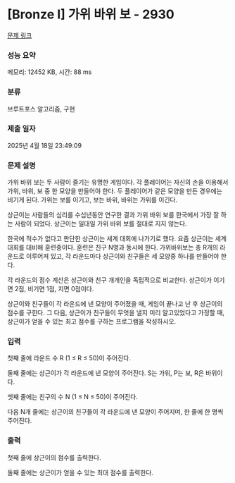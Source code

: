 # [Bronze I] 가위 바위 보 - 2930 

[문제 링크](https://www.acmicpc.net/problem/2930) 

### 성능 요약

메모리: 12452 KB, 시간: 88 ms

### 분류

브루트포스 알고리즘, 구현

### 제출 일자

2025년 4월 18일 23:49:09

### 문제 설명

<p>가위 바위 보는 두 사람이 즐기는 유명한 게임이다. 각 플레이어는 자신의 손을 이용해서 가위, 바위, 보 중 한 모양을 만들어야 한다. 두 플레이어가 같은 모양을 만든 경우에는 비기게 된다. 가위는 보를 이기고, 보는 바위, 바위는 가위를 이긴다.</p>

<p>상근이는 사람들의 심리를 수십년동안 연구한 결과 가위 바위 보를 한국에서 가장 잘 하는 사람이 되었다. 상근이는 일대일 가위 바위 보를 절대로 지지 않는다.</p>

<p>한국에 적수가 없다고 판단한 상근이는 세계 대회에 나가기로 했다. 요즘 상근이는 세계 대회를 대비해 훈련중이다. 훈련은 친구 N명과 동시에 한다. 가위바위보는 총 R개의 라운드로 이루어져 있고, 각 라운드마다 상근이와 친구들은 세 모양중 하나를 만들어야 한다.</p>

<p>각 라운드의 점수 계산은 상근이와 친구 개개인을 독립적으로 비교한다. 상근이가 이기면 2점, 비기면 1점, 지면 0점이다. </p>

<p>상근이와 친구들이 각 라운드에 낸 모양이 주어졌을 때, 게임이 끝나고 난 후 상근이의 점수를 구한다. 그 다음, 상근이가 친구들이 무엇을 낼지 미리 알고있었다고 가정할 때, 상근이가 얻을 수 있는 최고 점수를 구하는 프로그램을 작성하시오.</p>

### 입력 

 <p>첫째 줄에 라운드 수 R (1 ≤ R ≤ 50)이 주어진다.</p>

<p>둘째 줄에는 상근이가 각 라운드에 낸 모양이 주어진다. S는 가위, P는 보, R은 바위이다.</p>

<p>셋째 줄에는 친구의 수 N (1 ≤ N ≤ 50)이 주어진다.</p>

<p>다음 N개 줄에는 상근이의 친구들이 각 라운드에 낸 모양이 주어지며, 한 줄에 한 명씩 주어진다.</p>

### 출력 

 <p>첫째 줄에 상근이의 점수를 출력한다.</p>

<p>둘째 줄에는 상근이가 얻을 수 있는 최대 점수를 출력한다.</p>

